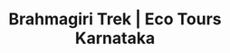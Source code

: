 ---
layout: trek_temp # Not to be messed with

# START OF META TAGS
title: Brahmagiri Trek | Eco Tours Karnataka
trek-name: Brahmagiri Trek
description: Explore the picturesque landscapes of Brahmagiri with Eco Tours Karnataka. This trek is the perfect weekend experience package for adventure enthusiasts. Book now and create memories to last a lifetime!
keywords: 
# END OF META DATA

type: 2-day
permalink: /trek/brahmagiri # NOT TO BE MESSED WITH

#  BOOK CARD
destination: brahmagiri
fprice: 4549
aprice: 4299
upcoming-dates:
r-pay-link: 
# BOOK CARD END

# QUICK INFO
duration: 2D/1N
altitude: 1608
difficulty: Moderate
t-distance: 10
location: Brahmagiri, Coorg
# END QUICK INFO

# ABOUT TRIP
read-more: Located in the Western Ghats of Karnataka, Brahmagiri is a beautiful trekking destination for nature lovers and adventure enthusiasts. The Brahmagiri hill range is known for its lush green forests, glistening waterfalls, and breathtaking views of the surrounding hills and valleys.
more-content: The trek starts at the foothills of Brahmagiri and takes you through dense forests, steep ascents, and rocky terrain. As you climb higher, you will be rewarded with panoramic views of the Western Ghats, with misty clouds rolling over the hilltops.<br><br>The Brahmagiri trek also takes you to the beautiful Iruppu Falls, where you can take a refreshing dip in the cool waters and soak in the beauty of the surroundings. The trek is best done during the monsoon season when the forests are lush and the waterfalls are at their peak.

# END ABOUT TRIP

# Price
wt-pack: 
t-pack: 4299
dayz:
    - The thrilling adventure commences from pickup at 7PM.

dayo:
    - Arrive at the homestay in coorg, take some time to get unwined and get comfortable.
    - Have breakfast and carry a packed lunch to the trek.
    - Commence the trek following a brefing by an experienced proffesional.
    - Reach the peak, take-in the serene view surrounding and enjoy the packed lunch satisfying the hunger.
    - Begin your descent from the summit.
    - Return to the homestay and enjoy your refreshing tea session by 6PM.
    - Experience a cozy campfire under the night sky and enjoy the moment with your loved ones.
    - Enjoy your dinner and rest for the night.

dayt: 
    - Rise and prepare yourself for an exhilarating day ahead.
    - Finish the breakfast by 8:30 AM and checkout from homestay.
    - Arrive at Nagarhole and enjoy fun packed adventure activities (Self Sponsored)
    - Have a self-sponsored lunch and reach Bengaluru by the respective drop-off points by 7PM.

inclusions:
    - Forest permits
    - Tent Stay
    - Trek leader from ETK and an Experienced Naturalist
    - Unforgetable Experience with comfort and safety
    - Breakfast(2), Lunch(1) & Dinner(1), Tea & Snacks.



things-to-carry: 
    - Compact Backpack
    - Digital or physical copy of aadhar
    - Hydration essential - 2 one-liter water bottles
    - Protect your gear with a raincoat or bag cover
    - Illuminate your path with a torch or headlamp for night time navigation
    - Stay warm with a down or fleece jacket
    - Keep your head and ears warm with a woollen cap
    - Protect your skin from the sun with a sun cap and SPF sunscreen.

category: coorg
---